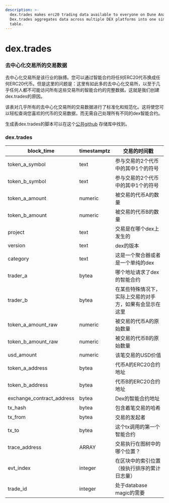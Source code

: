 ```yaml
---
description: >-
  dex.trades makes erc20 trading data available to everyone on Dune Analytics.
  Dex.trades aggregates data across multiple DEX platforms into one simple
  table.
---
```


# dex.trades

### 去中心化交易所的交易数据


去中心化交易所是该行业的脉搏。您可以通过智能合约将任何ERC20代币换成任何ERC20代币。但是这里的问题是：这里有如此多的去中心化交易所，以至于几乎任何人都不可能访问所有这些交易所的智能合约的完整数据。这就是我们创建dex.trades的原因。

该表对几乎所有的去中心化交易所的交易数据进行了标准化和规范化。这将使您可以轻松查询您喜欢的代币的交易数据，而无需自己处理所有不同的dex智能合约。

生成表dex.trades的脚本可以在这个[公共github](https://github.com/duneanalytics/spellbook/tree/master/ethereum/dex) 存储库中找到。

### dex.trades

| block\_time                 | timestamptz | 交易的时间戳                                                                |
| --------------------------- | ----------- | ------------------------------------------------------------------------------------------------------------------------ |
| token\_a\_symbol            | text        | 参与交易的2个代币中的其中1个的符号                                                                     |
| token\_b\_symbol            | text        | 参与交易的2个代币中的其中1个的符号                                                                      |
| token\_a\_amount            | numeric     | 被交易的代币A的数量|
| token\_b\_amount            | numeric     | 被交易的代币B的数量|                                                                            |
| project                     | text        | 交易是在哪个dex上发生的                                                                            |
| version                     | text        | dex的版本                                                                                              |
| category                    | text        | 这是一个聚合器或者是一个单纯的dex           |
| trader\_a                   | bytea       | 哪个地址请求了dex 的智能合约                                                                                  |
| trader\_b                   | bytea       | 在某些特殊情况下，实际上交易的对手方，如果有会显示在这里 | |
| token\_a\_amount\_raw       | numeric     | 被交易的代币A的原始数量                                                                                |
| token\_b\_amount\_raw       | numeric     | 被交易的代币B的原始数量                                                                          |
| usd\_amount                 | numeric     | 该笔交易的USD价值                                                                                              |
| token\_a\_address           | bytea       | 代币A的ERC20合约地址                                                                              |
| token\_b\_address           | bytea       | 代币B的ERC20合约地址                                                                              |                                                                             |
| exchange\_contract\_address | bytea       | Dex的智能合约地址                                         |
| tx\_hash                    | bytea       | 包含着笔交易的哈希           |
| tx\_from                    | bytea       | 交易的发起者                                                                                |
| tx\_to                      | bytea       | 这个tx调用的第一个智能合约                                                        |
| trace\_address              | ARRAY       | 交易执行在图树中的哪个位置？                                                  |
| evt\_index                  | integer     | 在区块中的索引位置（按执行排序的累计日志量）                                  |
| trade\_id                   | integer     | 处于database magic的需要                                                                                                 |
